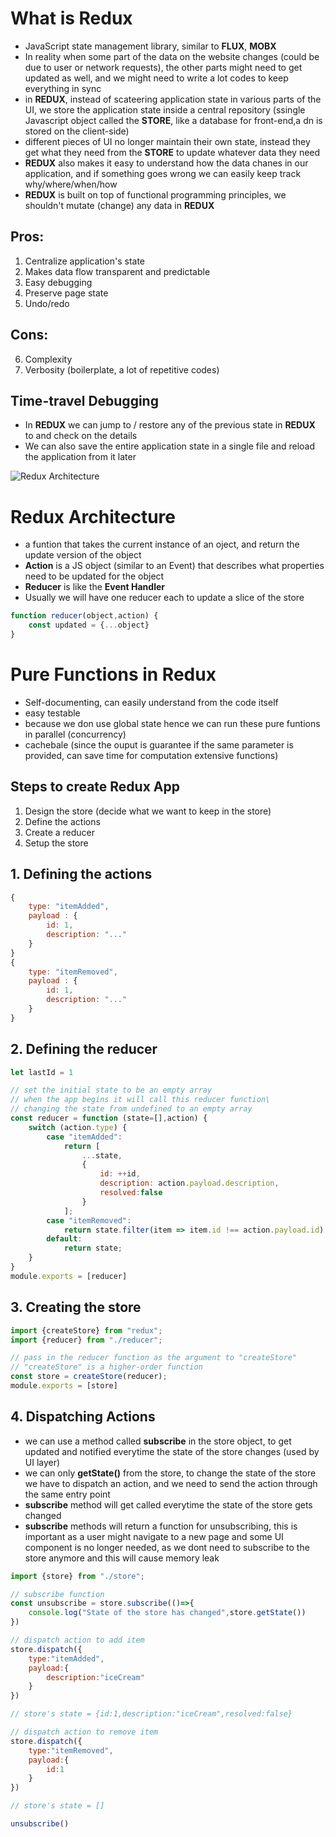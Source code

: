 # **What is Redux**
- JavaScript state management library, similar to **FLUX**, **MOBX**
- In reality when some part of the data on the website changes (could be due to user or network requests), the other parts might need to get updated as well, and we might need to write a lot codes to keep everything in sync
- in **REDUX**, instead of scateering application state in various parts of the UI, we store the application state inside a central repository (ssingle Javascript object called the **STORE**, like a database for front-end,a dn is stored on the client-side)
- different pieces of UI no longer maintain their own state, instead they get what they need from the **STORE** to update whatever data they need
- **REDUX** also makes it easy to understand how the data chanes in our application, and if something goes wrong we can easily keep track why/where/when/how
- **REDUX** is built on top of functional programming principles, we shouldn't mutate (change) any data in **REDUX**
## **Pros**:
1. Centralize application's state
2. Makes data flow transparent and predictable
3. Easy debugging
4. Preserve page state
5. Undo/redo
## **Cons**:
6. Complexity 
7. Verbosity (boilerplate, a lot of repetitive codes)

## **Time-travel Debugging**
- In **REDUX** we can jump to / restore any of the previous state in **REDUX** to and check on the details
- We can also save the entire application state in a single file and reload the application from it later

![Redux Architecture](https://labs.tadigital.com/wp-content/uploads/2020/04/getting-started-with-redux-1096x453.png)

# **Redux Architecture**
- a funtion that takes the current instance of an oject, and return the update version of the object
- **Action** is a JS object (similar to an Event) that describes what properties need to be updated for the object
- **Reducer** is like the **Event Handler**
- Usually we will have one reducer each to update a slice of the store
```javascript
function reducer(object,action) {
    const updated = {...object}
}
```

# **Pure Functions in Redux**
- Self-documenting, can easily understand from the code itself
- easy testable
- because we don use global state hence we can run these pure funtions in parallel (concurrency)
- cachebale (since the ouput is guarantee if the same parameter is provided, can save time for computation extensive functions)

## **Steps to create Redux App**
1. Design the store (decide what we want to keep in the store)
2. Define the actions
3. Create a reducer
4. Setup the store
## **1. Defining the actions**
```javascript
{
    type: "itemAdded",
    payload : {
        id: 1,
        description: "..."
    }
}
{
    type: "itemRemoved",
    payload : {
        id: 1,
        description: "..."
    }
}
```
## **2. Defining the reducer**
```javascript
let lastId = 1

// set the initial state to be an empty array
// when the app begins it will call this reducer function\
// changing the state from undefined to an empty array
const reducer = function (state=[],action) {
    switch (action.type) {
        case "itemAdded":
            return [
                ...state,
                {
                    id: ++id,
                    description: action.payload.description,
                    resolved:false
                }
            ];
        case "itemRemoved":
            return state.filter(item => item.id !== action.payload.id);
        default:
            return state;
    }
}
module.exports = [reducer]
```
## **3. Creating the store**
```javascript
import {createStore} from "redux";
import {reducer} from "./reducer";

// pass in the reducer function as the argument to "createStore"
// "createStore" is a higher-order function
const store = createStore(reducer);
module.exports = [store]
```
## **4. Dispatching Actions**
- we can use a method called **subscribe** in the store object, to get updated and notified everytime the state of the store changes (used by UI layer)
- we can only **getState()** from the store, to change the state of the store we have to dispatch an action, and we need to send the action through the same entry point
- **subscribe** method will get called everytime the state of the store gets changed
- **subscribe** methods will return a function for unsubscribing, this is important as a user might navigate to a new page and some UI component is no longer needed, as we dont need to subscribe to the store anymore and this will cause memory leak
```javascript
import {store} from "./store";

// subscribe function
const unsubscribe = store.subscribe(()=>{
    console.log("State of the store has changed",store.getState())
})

// dispatch action to add item
store.dispatch({
    type:"itemAdded",
    payload:{
        description:"iceCream"
    }
})

// store's state = {id:1,description:"iceCream",resolved:false}

// dispatch action to remove item
store.dispatch({
    type:"itemRemoved",
    payload:{
        id:1
    }
})

// store's state = []

unsubscribe()
```